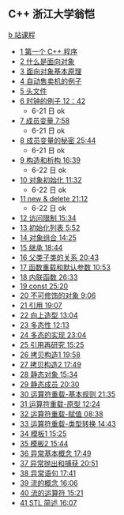## C++ 浙江大学翁恺
[b 站课程](https://space.bilibili.com/356509715/favlist?fid=1452472915&ftype=create)
- [1 第一个 C++ 程序]()
- [2 什么是面向对象]()
- [3 面向对象基本原理]()
- [4 自动售卖机的例子]()
- [5 头文件]()
- [6 时钟的例子 12：42](../../zju/p6)
  - 6-21 日 ok
- [7 成员变量 7:58](./p-7.md)
  - 6-21 日 ok
- [8 成员变量的秘密 25:44](./p-8.md)
  - 6-21 日 ok
- [9 构造和析构 16:39](./p-9.md)
  - 6-22 日 ok
- [10 对象初始化 11:32](./p-10.md)
  - 6-22 日 ok
- [11 new & delete 21:12](./p-11.md)
  - 6-22 日 ok
- [12 访问限制 15:34]()
- [13 初始化列表 5:52]()
- [14 对象组合 14:25]()
- [15 继承 18:44]()
- [16 父类子类的关系 20:43]()
- [17 函数重载和默认参数 10:53]()
- [18 内联函数 26:33]()
- [19 const 25:20]()
- [20 不可修饰的对象 9:06]()
- [21 引用 19:07]()
- [22 向上造型 13:04]()
- [23 多态性 12:13]()
- [24 多态的实现 23:04]()
- [25 引用再研究 15:25]()
- [26 拷贝构造1 19:58]()
- [27 拷贝构造2 17:49]()
- [28 静态对象 15:34]()
- [29 静态成员 20:30]()
- [30 运算符重载-基本规则 21:35]()
- [31 运算符重载-原型 12:24]()
- [32 运算符重载-赋值 08:38]()
- [33 运算符重载-类型转换 14:43]()
- [34 模板1 15:25]()
- [35 模板2 15:44]()
- [36 异常基本概念 17:49]()
- [37 异常抛出和捕获 20:51]()
- [38 异常语句 17:41]()
- [39 流的概念 16:06]()
- [40 流的运算符 15:21]()
- [41 STL 简述 16:07]()